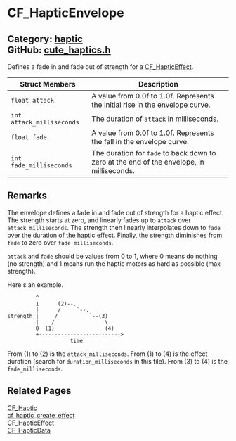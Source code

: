# CF_HapticEnvelope

Category: [haptic](https://github.com/RandyGaul/cute_framework/blob/master/docs/api_reference?id=haptic)  
GitHub: [cute_haptics.h](https://github.com/RandyGaul/cute_framework/blob/master/include/cute_haptics.h)  
---

Defines a fade in and fade out of strength for a [CF_HapticEffect](https://github.com/RandyGaul/cute_framework/blob/master/docs/haptic/cf_hapticeffect.md).

Struct Members | Description
--- | ---
`float attack` | A value from 0.0f to 1.0f. Represents the initial rise in the envelope curve.
`int attack_milliseconds` | The duration of `attack` in milliseconds.
`float fade` | A value from 0.0f to 1.0f. Represents the fall in the envelope curve.
`int fade_milliseconds` | The duration for `fade` to back down to zero at the end of the envelope, in milliseconds.

## Remarks

The envelope defines a fade in and fade out of strength for a haptic effect. The strength
starts at zero, and linearly fades up to `attack` over `attack_milliseconds`. The strength
then linearly interpolates down to `fade` over the duration of the haptic effect. Finally, the
strength diminishes from `fade` to zero over `fade milliseconds`.

`attack` and `fade` should be values from 0 to 1, where 0 means do nothing (no strength) and
1 means run the haptic motors as hard as possible (max strength).

Here's an example.

```
         ^
         1      (2)--.
         |      /     `--.
strength |     /          `--(3)
         |    /                \
         0  (1)                (4)
         +-------------------------->
                    time
```

From (1) to (2) is the `attack_milliseconds`.
From (1) to (4) is the effect duration (search for `duration_milliseconds` in this file).
From (3) to (4) is the `fade_milliseconds`.

## Related Pages

[CF_Haptic](https://github.com/RandyGaul/cute_framework/blob/master/docs/haptic/cf_haptic.md)  
[cf_haptic_create_effect](https://github.com/RandyGaul/cute_framework/blob/master/docs/haptic/cf_haptic_create_effect.md)  
[CF_HapticEffect](https://github.com/RandyGaul/cute_framework/blob/master/docs/haptic/cf_hapticeffect.md)  
[CF_HapticData](https://github.com/RandyGaul/cute_framework/blob/master/docs/haptic/cf_hapticdata.md)  
